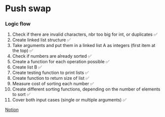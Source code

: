 # Push swap
### Logic flow
1. Check if there are invalid characters, nbr too big for int, or duplicates ✅
2. Create linked list structure ✅
3. Take arguments and put them in a linked list A as integers (first item at the top) ✅
4. Check if numbers are already sorted ✅
5. Create a function for each operation possible ✅
6. Create list B ✅
7. Create testing function to print lists ✅
8. Create function to return size of list ✅
9. Measure cost of sorting each number ✅
10. Create different sorting functions, depending on the number of elements to sort ✅
11. Cover both input cases (single or multiple arguments) ✅

[Notion](https://www.notion.so/Push-swap-8008ab19b9884da1936fd38c9dcb4252)
